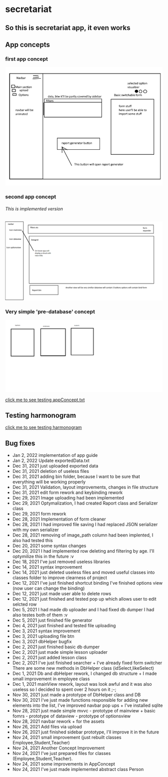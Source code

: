 # secretariat
## So this is secretariat app, it even works

 
## App concepts
<h3>first app concept</h3>
<img src="appConcepts/conceptArt.png"/>
<h3>second app concept</h3>
<h6>This is implemented version</h6>
<img src="appConcepts/AppConceptV2.png"/>
<h3>Very simple 'pre-database' concept</h3>
<img src="appConcepts/simpleDbConcept.png"/>

[click me to see testing appConcept.txt](https://github.com/mmorawski520/secretariat/blob/master/appConcepts/AppConcept.txt)

## Testing harmonogram

[click me to see testing harmonogram](https://github.com/mmorawski520/secretariat/blob/master/testingHarmonogram.txt)

## Bug fixes

- Jan 2, 2022 implementation of app guide
- Jan 2, 2022 Update exportedData.txt
- Dec 31, 2021 just uploaded exported data
- Dec 31, 2021 deletion of useless files
- Dec 31, 2021 adding bin folder, because I want to be sure that everything will be working properly
- Dec 31, 2021 Validation, layout improvements, changes in file structure
- Dec 31, 2021 edit form rework and keybinding rework
- Dec 29, 2021 Image uploading had been implemented
- Dec 29, 2021  Optymalization, I had created Raport class and Serializer class
- Dec 29, 2021  form rework
- Dec 28, 2021  Implementation of form cleaner
- Dec 28, 2021 I had improved file saving I had replaced JSON serializer with my own serializer
- Dec 28, 2021 removing of image_path column had been implented, I also had tested this
- Dec 20, 2021 some syntax changes
- Dec 20, 2021 I had implemented row deleting and filtering  by age. I'll optymilize this in the future :v
- Dec 18, 2021 I've just removed useless libraries
- Dec 14, 2021 syntax improvement
- Dec 14, 2021  just deleted useless files and moved useful classes into classes folder to improve clearness of project
- Dec 12, 2021  I've just finished shortcut binding I've finished options view (now user can change the binding)
- Dec 12, 2021 just made user able to delete rows
- Dec 12, 2021 just finished and tested pop up which allows user to edit selcted row
- Dec 5, 2021 I had made db uploader and I had fixed db dumper I had also testes both of them :v
- Dec 5, 2021 just finished file generator
- Dec 4, 2021 just finished and tested file uploading
- Dec 3, 2021 syntax improvement
- Dec 3, 2021 uploading file btn
- Dec 3, 2021 dbHelper bugfix
- Dec 2, 2021 just finished basic db dumper
- Dec 2, 2021 just made simple lesson uploader
- Dec 2, 2021 just added lesson class
- Dec 2, 2021 I've just finished searcher + I've already fixed form switcher There are some new methods in DbHelper class (idSelect,likeSelect)
- Dec 1, 2021 Db and dbHelper rework, I changed db structure + I made small improvement in employee class
- Dec 1, 2021 mainView rework, layout was look awful and it was also useless so I decided to spent over 2 hours on it ;-;
- Nov 30, 2021 just made a prototype of DbHelper class and DB
- Nov 30, 2021  I've just made functions responsible for adding new elements into the list, I've improved navbar pop ups + I've installed sqlite
- Nov 28, 2021 just made simple mvvc - prototype of mainview + basic fomrs - prototype of  dataview - prototype of optionsview
- Nov 28, 2021 navbar rework +  for the assets
- Nov 26, 2021 Add files via upload
- Nov 26, 2021 just finished sidebar prototype, I'll improve it in the future
- Nov 24, 2021 small improvement (just rebuilt classes Employee,Student,Teacher)
- Nov 24, 2021 Another Concept Improvement
- Nov 24, 2021 I've just prepared files for classes (Employee,Student,Teacher).
- Nov 24, 2021 some improvements in AppConcept
- Nov 24, 2021 I've just made implemented abstract class Person
